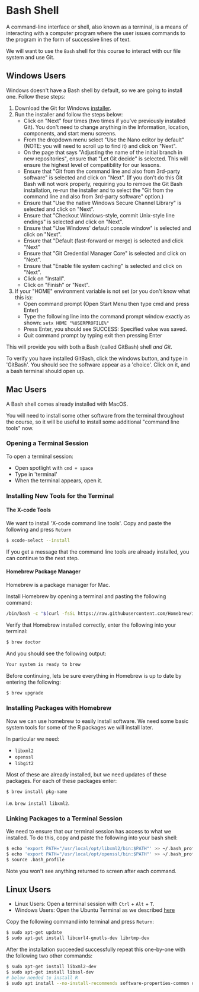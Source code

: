 # Bash Shell

A command-line interface or shell, also known as a terminal, is a means of interacting with a computer program where the user issues commands to the program in the form of successive lines of text.

We will want to use the `Bash` shell for this course to interact with our file system and use Git.

## Windows Users

Windows doesn't have a Bash shell by default, so we are going to install one.
Follow these steps:

1. Download the Git for Windows [installer](https://gitforwindows.org/).
2. Run the installer and follow the steps below:
    * Click on "Next" four times (two times if you've previously installed Git). You don't need to change anything in the Information, location, components, and start menu screens.
    * From the dropdown menu select "Use the Nano editor by default" (NOTE: you will need to scroll up to find it) and click on "Next".
    * On the page that says "Adjusting the name of the initial branch in new repositories", ensure that "Let Git decide" is selected. This will ensure the highest level of compatibility for our lessons.
    * Ensure that "Git from the command line and also from 3rd-party software" is selected and click on "Next". (If you don't do this Git Bash will not work properly, requiring you to remove the Git Bash installation, re-run the installer and to select the "Git from the command line and also from 3rd-party software" option.)
    * Ensure that "Use the native Windows Secure Channel Library" is selected and click on "Next".
    * Ensure that "Checkout Windows-style, commit Unix-style line endings" is selected and click on "Next".
    * Ensure that "Use Windows' default console window" is selected and click on "Next".
    * Ensure that "Default (fast-forward or merge) is selected and click "Next"
    * Ensure that "Git Credential Manager Core" is selected and click on "Next".
    * Ensure that "Enable file system caching" is selected and click on "Next".
    * Click on "Install".
    * Click on "Finish" or "Next".
3. If your "HOME" environment variable is not set (or you don't know what this is):
    * Open command prompt (Open Start Menu then type cmd and press Enter)
    * Type the following line into the command prompt window exactly as shown:
      `setx HOME "%USERPROFILE%"`
    * Press Enter, you should see SUCCESS: Specified value was saved.
    * Quit command prompt by typing exit then pressing Enter

This will provide you with both a Bash (called GitBash) shell *and Git*.

To verify you have installed GitBash, click the windows button, and type in 'GitBash'.
You should see the software appear as a 'choice'.
Click on it, and a bash terminal should open up.

## Mac Users

A Bash shell comes already installed with MacOS.

You will need to install some other software from the terminal throughout the course, so it will be useful to install some additional "command line tools" now.

### Opening a Terminal Session

To open a terminal session:

* Open spotlight with `cmd + space`
* Type in 'terminal'
* When the terminal appears, open it.

### Installing New Tools for the Terminal

#### The X-code Tools

We want to install 'X-code command line tools'. Copy and paste the following and press `Return`

``` bash
$ xcode-select --install
```

If you get a message that the command line tools are already installed, you can continue to the next step.

#### Homebrew Package Manager

Homebrew is a package manager for Mac.

Install Homebrew by opening a terminal and pasting the following command:

``` bash
/bin/bash -c "$(curl -fsSL https://raw.githubusercontent.com/Homebrew/install/HEAD/install.sh)"
```

Verify that Homebrew installed correctly, enter the following into your terminal:

``` bash
$ brew doctor
```

And you should see the following output:

``` bash
Your system is ready to brew
```

Before continuing, lets be sure everything in Homebrew is up to date by entering the following:

``` bash
$ brew upgrade
```

### Installing Packages with Homebrew

Now we can use homebrew to easily install software.  We need some basic system tools for some of the R packages we will install later.

In particular we need:

* `libxml2`
* `openssl`
* `libgit2`

Most of these are already installed, but we need updates of these packages.
For each of these packages enter:

``` bash
$ brew install pkg-name
```

i.e. `brew install libxml2`.

<!-- If you get a message that the package you are trying to reinstall is not yet installed, try `brew install pkg-name` instead. -->

### Linking Packages to a Terminal Session

We need to ensure that our terminal session has access to what we installed.
To do this, copy and paste the following into your bash shell:

``` bash
$ echo 'export PATH="/usr/local/opt/libxml2/bin:$PATH"' >> ~/.bash_profile
$ echo 'export PATH="/usr/local/opt/openssl/bin:$PATH"' >> ~/.bash_profile
$ source .bash_profile
```

Note you won't see anything returned to screen after each command.

## Linux Users

* Linux Users: Open a terminal session with `Ctrl` + `Alt` + `T`.
* Windows Users: Open the Ubuntu Terminal as we described [here](/windows-wsl/#installing-windows-terminal)

Copy the following command into terminal and press `Return`:

```bash
$ sudo apt-get update
$ sudo apt-get install libcurl4-gnutls-dev librtmp-dev
```

After the installation succeeded successfully repeat this one-by-one with the following two other commands:

```bash
$ sudo apt-get install libxml2-dev
$ sudo apt-get install libssl-dev
# below needed to install R
$ sudo apt install --no-install-recommends software-properties-common dirmngr 
```

